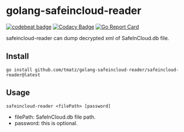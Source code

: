 # golang-safeincloud-reader

[![codebeat badge](https://codebeat.co/badges/b45578a3-6ccd-428f-b593-11982e1da444)](https://codebeat.co/projects/github-com-tmatz-golang-safeincloud-reader-master)
[![Codacy Badge](https://api.codacy.com/project/badge/Grade/589861fe6e614e3485245c439bcd9704)](https://www.codacy.com/manual/tmatz/golang-safeincloud-reader?utm_source=github.com&amp;utm_medium=referral&amp;utm_content=tmatz/golang-safeincloud-reader&amp;utm_campaign=Badge_Grade)
[![Go Report Card](https://goreportcard.com/badge/github.com/tmatz/golang-safeincloud-reader)](https://goreportcard.com/report/github.com/tmatz/golang-safeincloud-reader)

safeincloud-reader can dump decrypted xml of SafeInCloud.db file.

## Install

    go install github.com/tmatz/golang-safeincloud-reader/safeincloud-reader@latest

## Usage

    safeincloud-reader <filePath> [password]

* filePath: SafeInCloud.db file path.
* password: this is optional.
